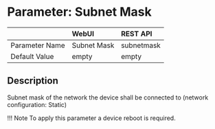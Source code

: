 # Parameter: Subnet Mask

|                   | WebUI               | REST API
|:---               |:---                 |:----
| Parameter Name    | Subnet Mask         | subnetmask
| Default Value     | empty               | empty


## Description

Subnet mask of the network the device shall be connected to (network configuration: Static)


!!! Note
    To apply this parameter a device reboot is required.